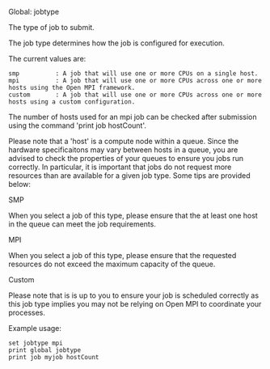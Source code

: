 Global: jobtype

The type of job to submit.

The job type determines how the job is configured for execution.

The current values are:

    smp          : A job that will use one or more CPUs on a single host.
    mpi          : A job that will use one or more CPUs across one or more hosts using the Open MPI framework.
    custom       : A job that will use one or more CPUs across one or more hosts using a custom configuration.

The number of hosts used for an mpi job can be checked after submission using the command 'print job <jobname> hostCount'.

Please note that a 'host' is a compute node within a queue. Since the hardware specificaitons may vary between hosts in a queue, you are advised to check the properties of your queues to ensure you jobs run correctly. In particular, it is important that jobs do not request more resources than are available for a given job type. Some tips are provided below:

SMP

When you select a job of this type, please ensure that the at least one host in the queue can meet the job requirements.

MPI

When you select a job of this type, please ensure that the requested resources do not exceed the maximum capacity of the queue.

Custom

Please note that is is up to you to ensure your job is scheduled correctly as this job type implies you may not be relying on Open MPI to coordinate your processes.
    

Example usage:

    set jobtype mpi
    print global jobtype
    print job myjob hostCount
